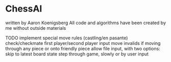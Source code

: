 # ChessAI
written by Aaron Koenigsberg
All code and algorithms have been created by me without outside materials

TODO
implement special move rules (castling/en pasante)
check/checkmate
first player/second player input
move invalids if moving through any piece or onto friendly piece
allow file input, with two options:
  skip to latest board state
  step through game, slowly or by user input
